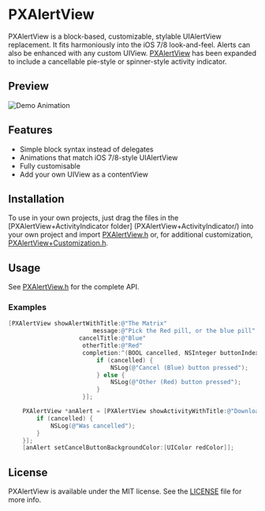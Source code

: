 # PXAlertView

PXAlertView is a block-based, customizable, stylable UIAlertView replacement. It fits harmoniously into the iOS 7/8 look-and-feel. Alerts can also be enhanced with any custom UIView. [PXAlertView](https://github.com/alexanderjarvis/PXAlertView) has been expanded to include a cancellable pie-style or spinner-style activity indicator. 

## Preview
![Demo Animation](animation.gif)

## Features

* Simple block syntax instead of delegates
* Animations that match iOS 7/8-style UIAlertView
* Fully customisable
* Add your own UIView as a contentView

## Installation

To use in your own projects, just drag the files in the [PXAlertView+ActivityIndicator folder] (PXAlertView+ActivityIndicator/) into your own project and import [PXAlertView.h](PXAlertView+ActivityIndicator/PXAlertView.h) or, for additional customization, [PXAlertView+Customization.h](PXAlertView+ActivityIndicator/PXAlertView+Customization.h).

## Usage

See [PXAlertView.h](PXAlertView+ActivityIndicator/PXAlertView.h) for the complete API. 

### Examples

```Objective-C
[PXAlertView showAlertWithTitle:@"The Matrix"
                        message:@"Pick the Red pill, or the blue pill"
                    cancelTitle:@"Blue"
                     otherTitle:@"Red"
                     completion:^(BOOL cancelled, NSInteger buttonIndex) {
                         if (cancelled) {
                             NSLog(@"Cancel (Blue) button pressed");
                         } else {
                             NSLog(@"Other (Red) button pressed");
                         }
                     }];
```

```Objective-C
    PXAlertView *anAlert = [PXAlertView showActivityWithTitle:@"Downloading assets" message:@"Loading" cancelTitle:@"Cancel" activityIndicatorType:PHISpinActivityIndicator completion:^(BOOL cancelled, NSInteger buttonIndex) {
        if (cancelled) {
            NSLog(@"Was cancelled");
        }
    }];
    [anAlert setCancelButtonBackgroundColor:[UIColor redColor]];
```

## License

PXAlertView is available under the MIT license. See the [LICENSE](LICENSE) file for more info.